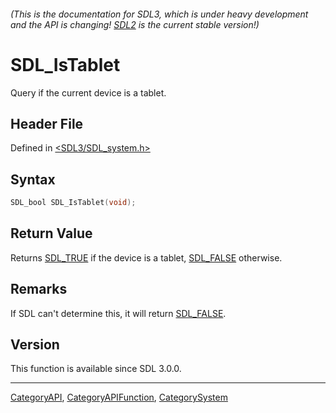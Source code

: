 ###### (This is the documentation for SDL3, which is under heavy development and the API is changing! [SDL2](https://wiki.libsdl.org/SDL2/) is the current stable version!)
# SDL_IsTablet

Query if the current device is a tablet.

## Header File

Defined in [<SDL3/SDL_system.h>](https://github.com/libsdl-org/SDL/blob/main/include/SDL3/SDL_system.h)

## Syntax

```c
SDL_bool SDL_IsTablet(void);
```

## Return Value

Returns [SDL_TRUE](SDL_TRUE) if the device is a tablet,
[SDL_FALSE](SDL_FALSE) otherwise.

## Remarks

If SDL can't determine this, it will return [SDL_FALSE](SDL_FALSE).

## Version

This function is available since SDL 3.0.0.

----
[CategoryAPI](CategoryAPI), [CategoryAPIFunction](CategoryAPIFunction), [CategorySystem](CategorySystem)

